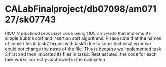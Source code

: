 # CALabFinalproject/db07098/am07127/sk07743
 RISC-V pipelined processor code using HDL on vivado that implements simple bubble sort and insertion sort algorithms.
 Please note that the names of some files in task2 begins with task3 due to some technical error we could not change the name of the file. This is because we implemented task 3 first and then imported its files in task2. Rest assured, the code for each task works correctly as showed in the evaluation 
